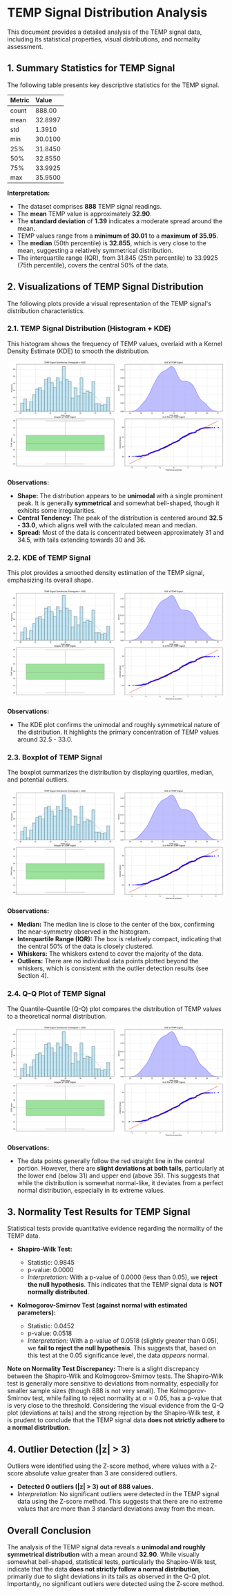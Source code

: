 # TEMP Signal Distribution Analysis

This document provides a detailed analysis of the TEMP signal data, including its statistical properties, visual distributions, and normality assessment.

## 1. Summary Statistics for TEMP Signal

The following table presents key descriptive statistics for the TEMP signal.

| Metric    | Value       |
| :-------- | :---------- |
| count     | 888.00      |
| mean      | 32.8997     |
| std       | 1.3910      |
| min       | 30.0100     |
| 25%       | 31.8450     |
| 50%       | 32.8550     |
| 75%       | 33.9925     |
| max       | 35.9500     |

**Interpretation:**

* The dataset comprises **888** TEMP signal readings.
* The **mean** TEMP value is approximately **32.90**.
* The **standard deviation** of **1.39** indicates a moderate spread around the mean.
* TEMP values range from a **minimum of 30.01** to a **maximum of 35.95**.
* The **median** (50th percentile) is **32.855**, which is very close to the mean, suggesting a relatively symmetrical distribution.
* The interquartile range (IQR), from 31.845 (25th percentile) to 33.9925 (75th percentile), covers the central 50% of the data.

## 2. Visualizations of TEMP Signal Distribution

The following plots provide a visual representation of the TEMP signal's distribution characteristics.

### 2.1. TEMP Signal Distribution (Histogram + KDE)

This histogram shows the frequency of TEMP values, overlaid with a Kernel Density Estimate (KDE) to smooth the distribution.

![TEMP Signal Distribution (Histogram + KDE)](figure_1.png)

**Observations:**

* **Shape:** The distribution appears to be **unimodal** with a single prominent peak. It is generally **symmetrical** and somewhat bell-shaped, though it exhibits some irregularities.
* **Central Tendency:** The peak of the distribution is centered around **32.5 - 33.0**, which aligns well with the calculated mean and median.
* **Spread:** Most of the data is concentrated between approximately 31 and 34.5, with tails extending towards 30 and 36.

### 2.2. KDE of TEMP Signal

This plot provides a smoothed density estimation of the TEMP signal, emphasizing its overall shape.

![KDE of TEMP Signal](figure_1.png)

**Observations:**

* The KDE plot confirms the unimodal and roughly symmetrical nature of the distribution. It highlights the primary concentration of TEMP values around 32.5 - 33.0.

### 2.3. Boxplot of TEMP Signal

The boxplot summarizes the distribution by displaying quartiles, median, and potential outliers.

![Boxplot of TEMP Signal](figure_1.png)

**Observations:**

* **Median:** The median line is close to the center of the box, confirming the near-symmetry observed in the histogram.
* **Interquartile Range (IQR):** The box is relatively compact, indicating that the central 50% of the data is closely clustered.
* **Whiskers:** The whiskers extend to cover the majority of the data.
* **Outliers:** There are no individual data points plotted beyond the whiskers, which is consistent with the outlier detection results (see Section 4).

### 2.4. Q-Q Plot of TEMP Signal

The Quantile-Quantile (Q-Q) plot compares the distribution of TEMP values to a theoretical normal distribution.

![Q-Q Plot of TEMP Signal](figure_1.png)

**Observations:**

* The data points generally follow the red straight line in the central portion. However, there are **slight deviations at both tails**, particularly at the lower end (below 31) and upper end (above 35). This suggests that while the distribution is somewhat normal-like, it deviates from a perfect normal distribution, especially in its extreme values.

## 3. Normality Test Results for TEMP Signal

Statistical tests provide quantitative evidence regarding the normality of the TEMP data.

* **Shapiro-Wilk Test:**
    * Statistic: 0.9845
    * p-value: 0.0000
    * *Interpretation:* With a p-value of 0.0000 (less than 0.05), we **reject the null hypothesis**. This indicates that the TEMP signal data is **NOT normally distributed**.

* **Kolmogorov-Smirnov Test (against normal with estimated parameters):**
    * Statistic: 0.0452
    * p-value: 0.0518
    * *Interpretation:* With a p-value of 0.0518 (slightly greater than 0.05), we **fail to reject the null hypothesis**. This suggests that, based on this test at the 0.05 significance level, the data *appears* normal.

**Note on Normality Test Discrepancy:**
There is a slight discrepancy between the Shapiro-Wilk and Kolmogorov-Smirnov tests. The Shapiro-Wilk test is generally more sensitive to deviations from normality, especially for smaller sample sizes (though 888 is not very small). The Kolmogorov-Smirnov test, while failing to reject normality at $\alpha=0.05$, has a p-value that is very close to the threshold. Considering the visual evidence from the Q-Q plot (deviations at tails) and the strong rejection by the Shapiro-Wilk test, it is prudent to conclude that the TEMP signal data **does not strictly adhere to a normal distribution**.

## 4. Outlier Detection (|z| > 3)

Outliers were identified using the Z-score method, where values with a Z-score absolute value greater than 3 are considered outliers.

* **Detected 0 outliers (|z| > 3) out of 888 values.**
* *Interpretation:* No significant outliers were detected in the TEMP signal data using the Z-score method. This suggests that there are no extreme values that are more than 3 standard deviations away from the mean.

## Overall Conclusion

The analysis of the TEMP signal data reveals a **unimodal and roughly symmetrical distribution** with a mean around **32.90**. While visually somewhat bell-shaped, statistical tests, particularly the Shapiro-Wilk test, indicate that the data **does not strictly follow a normal distribution**, primarily due to slight deviations in its tails as observed in the Q-Q plot. Importantly, no significant outliers were detected using the Z-score method.
